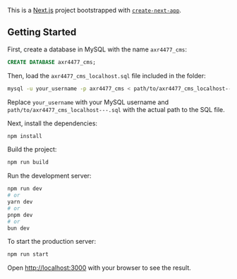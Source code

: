 This is a [Next.js](https://nextjs.org) project bootstrapped with [`create-next-app`](https://nextjs.org/docs/app/api-reference/cli/create-next-app).

## Getting Started

First, create a database in MySQL with the name `axr4477_cms`:

```sql
CREATE DATABASE axr4477_cms;
```

Then, load the `axr4477_cms_localhost.sql` file included in the folder:

```bash
mysql -u your_username -p axr4477_cms < path/to/axr4477_cms_localhost---.sql
```

Replace `your_username` with your MySQL username and `path/to/axr4477_cms_localhost---.sql` with the actual path to the SQL file.

Next, install the dependencies:

```bash
npm install
```

Build the project:

```bash
npm run build
```

Run the development server:

```bash
npm run dev
# or
yarn dev
# or
pnpm dev
# or
bun dev
```

To start the production server:

```bash
npm run start
```

Open [http://localhost:3000](http://localhost:3000) with your browser to see the result.


